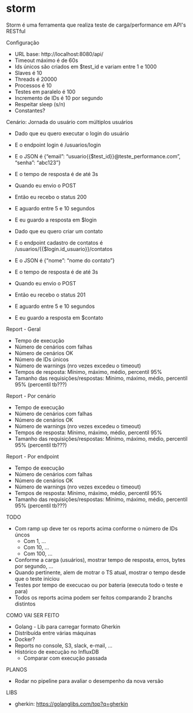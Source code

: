 # storm
Storm é uma ferramenta que realiza teste de carga/performance em API's RESTful

Configuração
* URL base: http://localhost:8080/api/
* Timeout máximo é de 60s
* Ids únicos são criados em $test_id e variam entre 1 e 1000
* Slaves é 10
* Threads é 20000
* Processos é 10
* Testes em paralelo é 100
* Incremento de IDs é 10 por segundo
* Respeitar sleep (s/n)
* Constantes?


Cenário: Jornada do usuário com múltiplos usuários
* Dado que eu quero executar o login do usuário
* E o endpoint login é /usuarios/login
* E o JSON é {“email”: “usuario{{$test_id}}@teste_performance.com”, “senha”: “abc123”}
* E o tempo de resposta é de até 3s
* Quando eu envio o POST
* Então eu recebo o status 200
* E aguardo entre 5 e 10 segundos
* E eu guardo a resposta em $login

* Dado que eu quero criar um contato
* E o endpoint cadastro de contatos é /usuarios/{{$login.id_usuario}}/contatos
* E o JSON é {“nome”: “nome do contato”}
* E o tempo de resposta é de até 3s
* Quando eu envio o POST
* Então eu recebo o status 201
* E aguardo entre 5 e 10 segundos
* E eu guardo a resposta em $contato


Report - Geral
* Tempo de execução
* Número de cenários com falhas
* Número de cenários OK
* Número de IDs únicos
* Número de warnings (nro vezes excedeu o timeout)
* Tempos de resposta: Mínimo, máximo, médio, percentil 95%
* Tamanho das requisições/respostas: Mínimo, máximo, médio, percentil 95% (percentil tb???)

Report - Por cenário
* Tempo de execução
* Número de cenários com falhas
* Número de cenários OK
* Número de warnings (nro vezes excedeu o timeout)
* Tempos de resposta: Mínimo, máximo, médio, percentil 95%
* Tamanho das requisições/respostas: Mínimo, máximo, médio, percentil 95% (percentil tb???)

Report - Por endpoint
* Tempo de execução
* Número de cenários com falhas
* Número de cenários OK
* Número de warnings (nro vezes excedeu o timeout)
* Tempos de resposta: Mínimo, máximo, médio, percentil 95%
* Tamanho das requisições/respostas: Mínimo, máximo, médio, percentil 95% (percentil tb???)

TODO
* Com ramp up deve ter os reports acima conforme o número de IDs úncos
  * Com 1, …
  * Com 10, …
  * Com 100, …
* Conforme a carga (usuários), mostrar tempo de resposta, erros, bytes por segundo, …
* Quando pertinente, alem de motrar o TS atual, mostrar o tempo desde que o teste iniciou
* Testes por tempo de execucao ou por bateria (executa todo o teste e para)
* Todos os reports acima podem ser feitos comparando 2 branchs distintos


COMO VAI SER FEITO
* Golang - Lib para carregar formato Gherkin
* Distribuída entre várias máquinas
* Docker?
* Reports no console, S3, slack, e-mail, …
* Histórico de execução no InfluxDB
  * Comparar com execução passada

PLANOS
* Rodar no pipeline para avaliar o desempenho da nova versão

LIBS
* gherkin: https://golanglibs.com/top?q=gherkin
